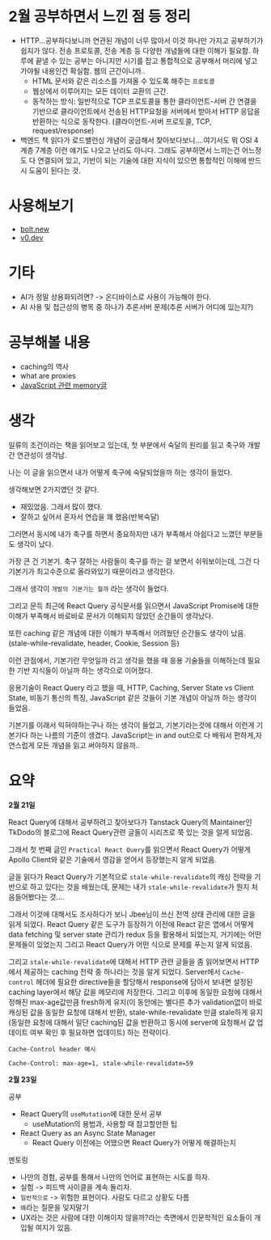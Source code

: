 # 2월 공부하면서 느낀 점 등 정리

- HTTP...공부하다보니까 연관된 개념이 너무 많아서 이것 하나만 가지고 공부하기가 쉽지가 않다. 전송 프로토콜, 전송 계층 등 다양한 개념들에 대한 이해가 필요함. 하루에 끝낼 수 있는 공부는 아니지만 시기를 잡고 통합적으로 공부해서 머리에 넣고 가야될 내용인건 확실함. 웹의 근간이니까..
  - HTML 문서와 같은 리소스를 가져올 수 있도록 해주는 `프로토콜`
  - 웹상에서 이루어지는 모든 데이터 교환의 근간.
  - 동작하는 방식: 일반적으로 TCP 프로토콜을 통한 클라이언트-서버 간 연결을 기반으로 클라이언트에서 전송된 HTTP요청을 서버에서 받아서 HTTP 응답을 반환하는 식으로 동작한다. (클라이언트-서버 프로토콜, TCP, request/response)
- 백엔드 책 읽다가 로드밸런싱 개념이 궁금해서 찾아보다보니....여기서도 뭐 OSI 4계층 7계층 이런 얘기도 나오고 난리도 아니다. 그래도 공부하면서 느끼는건 어느정도 다 연결되어 있고, 기반이 되는 기술에 대한 지식이 있으면 통합적인 이해에 반드시 도움이 된다는 것.

# 사용해보기

- [bolt.new](https://bolt.new/)
- [v0.dev](https://v0.dev/)

# 기타

- AI가 정말 상용화되려면? -> 온디바이스로 사용이 가능해야 한다.
- AI 사용 및 접근성의 병목 중 하나가 추론서버 문제(추론 서버가 어디에 있는지?)

# 공부해볼 내용

- caching의 역사
- what are proxies
- [JavaScript 관련 memory글](https://medium.com/sessionstack-blog/how-javascript-works-memory-management-how-to-handle-4-common-memory-leaks-3f28b94cfbec)

# 생각

일류의 조건이라는 책을 읽어보고 있는데, 첫 부분에서 숙달의 원리를 읽고 축구와 개발간 연관성이 생각남.

나는 이 글을 읽으면서 내가 어떻게 축구에 숙달되었을까 하는 생각이 들었다.

생각해보면 2가지였던 것 같다.

- 재밌었음. 그래서 많이 했다.
- 잘하고 싶어서 혼자서 연습을 꽤 했음(반복숙달)

그러면서 동시에 내가 축구를 하면서 중요하지만 내가 부족해서 아쉽다고 느꼈던 부분들도 생각이 났다.

가장 큰 건 기본기. 축구 잘하는 사람들이 축구를 하는 걸 보면서 쉬워보이는데, 그건 다 기본기가 최고수준으로 올라와있기 때문이라고 생각한다.

그래서 생각이 `개발의 기본기는 뭘까` 라는 생각이 들었다.

그리고 문득 최근에 React Query 공식문서를 읽으면서 JavaScript Promise에 대한 이해가 부족해서 바로바로 문서가 이해되지 않았던 순간들이 생각났다.

또한 caching 같은 개념에 대한 이해가 부족해서 어려웠던 순간들도 생각이 났음. (stale-while-revalidate, header, Cookie, Session 등)

이런 관점에서, 기본기란 무엇일까 라고 생각을 했을 때 응용 기술들을 이해하는데 필요한 기반 지식들이 아닐까 하는 생각으로 이어졌다.

응용기술이 React Query 라고 했을 때, HTTP, Caching, Server State vs Client State, 비동기 통신의 특징, JavaScript 같은 것들이 기본 개념이 아닐까 하는 생각이 들었음.

기본기를 이래서 익혀야하는구나 하는 생각이 들었고, 기본기라는것에 대해서 이런게 기본기다 하는 나름의 기준이 생겼다. JavaScript는 in and out으로 다 배워서 편하게,자연스럽게 모든 개념을 읽고 써야하지 않을까..

# 요약

**2월 21일**

React Query에 대해서 공부하려고 찾아보다가 Tanstack Query의 Maintainer인 TkDodo의 블로그에 React Query관련 글들이 시리즈로 쭉 있는 것을 알게 되었음.

그래서 첫 번째 글인 `Practical React Query`를 읽으면서 React Query가 어떻게 Apollo Client와 같은 기술에서 영감을 얻어서 등장했는지 알게 되었음.

글을 읽다가 React Query가 기본적으로 `stale-while-revalidate`의 캐싱 전략을 기반으로 하고 있다는 것을 배웠는데, 문제는 내가 `stale-while-revalidate`가 뭔지 처음들어봤다는 것....

그래서 이것에 대해서도 조사하다가 보니 Jbee님이 쓰신 전역 상태 관리에 대한 글을 읽게 되었다. React Query 같은 도구가 등장하기 이전에 React 같은 앱에서 어떻게 data fetching 및 server state 관리가 redux 등을 활용해서 되었는지, 거기에는 어떤 문제들이 있었는지 그리고 React Query가 어떤 식으로 문제를 푸는지 알게 되었음.

그리고 `stale-while-revalidate`에 대해서 HTTP 관련 글들을 좀 읽어보면서 HTTP에서 제공하는 caching 전략 중 하나라는 것을 알게 되었다. Server에서 `Cache-control` 헤더에 필요한 directive들을 할당해서 response에 담아서 보내면 설정된 caching layer에서 해당 값을 메모리에 저장한다. 그리고 이후에 동일한 요청에 대해서 정해진 max-age값만큼 fresh하게 유지(이 동안에는 별다른 추가 validation없이 바로 캐싱된 값을 동일한 요청에 대해서 반환), stale-while-revalidate 만큼 stale하게 유지(동일한 요청에 대해서 일단 caching된 값을 반환하고 동시에 server에 요청해서 값 업데이트 여부 확인 후 필요하면 업데이트) 하는 전략이다.

`Cache-Control header 예시`

```
Cache-Control: max-age=1, stale-while-revalidate=59
```

**2월 23일**

공부

- React Query의 `useMutation`에 대한 문서 공부
  - useMutation의 용법과, 사용할 때 참고할만한 팁
- React Query as an Async State Manager
  - React Query 이전에는 어땠으면 React Query가 어떻게 해결하는지

멘토링

- 나만의 경험, 공부를 통해서 나만의 언어로 표현하는 시도를 하자.
- 실험 -> 피드백 사이클을 계속 돌리자.
- `일반적으로` -> 위험한 표현이다. 사람도 다르고 상황도 다름
- `왜`라는 질문을 잊지말기
- UX라는 것은 사람에 대한 이해이지 않을까?라는 측면에서 인문학적인 요소들이 개입될 여지가 있음.
